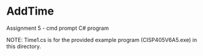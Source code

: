 # AddTime
Assignment 5 - cmd prompt C# program

NOTE: Time1.cs is for the provided example program (CISP405V6A5.exe) in this directory.
